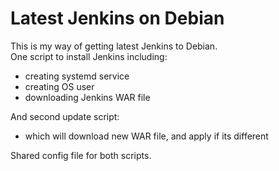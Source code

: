 # Latest Jenkins on Debian
This is my way of getting latest Jenkins to Debian.  
One script to install Jenkins including:  
- creating systemd service
- creating OS user
- downloading Jenkins WAR file

And second update script:
- which will download new WAR file, and apply if its different
  
Shared config file for both scripts.
